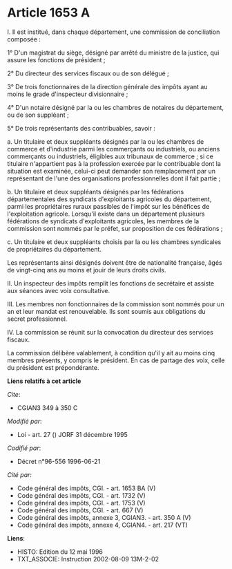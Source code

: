 # Article 1653 A

I. Il est institué, dans chaque département, une commission de conciliation composée :

1° D'un magistrat du siège, désigné par arrêté du ministre de la justice, qui assure les fonctions de président ;

2° Du directeur des services fiscaux ou de son délégué ;

3° De trois fonctionnaires de la direction générale des impôts ayant au moins le grade d'inspecteur divisionnaire ;

4° D'un notaire désigné par la ou les chambres de notaires du département, ou de son suppléant ;

5° De trois représentants des contribuables, savoir :

a. Un titulaire et deux suppléants désignés par la ou les chambres de commerce et d'industrie parmi les commerçants ou
industriels, ou anciens commerçants ou industriels, éligibles aux tribunaux de commerce ; si ce titulaire n'appartient pas à
la profession exercée par le contribuable dont la situation est examinée, celui-ci peut demander son remplacement par un
représentant de l'une des organisations professionnelles dont il fait partie ;

b. Un titulaire et deux suppléants désignés par les fédérations départementales des syndicats d'exploitants agricoles du
département, parmi les propriétaires ruraux passibles de l'impôt sur les bénéfices de l'exploitation agricole. Lorsqu'il
existe dans un département plusieurs fédérations de syndicats d'exploitants agricoles, les membres de la commission sont
nommés par le préfet, sur proposition de ces fédérations ;

c. Un titulaire et deux suppléants choisis par la ou les chambres syndicales de propriétaires du département.

Les représentants ainsi désignés doivent être de nationalité française, âgés de vingt-cinq ans au moins et jouir de leurs
droits civils.

II. Un inspecteur des impôts remplit les fonctions de secrétaire et assiste aux séances avec voix consultative.

III. Les membres non fonctionnaires de la commission sont nommés pour un an et leur mandat est renouvelable. Ils sont soumis
aux obligations du secret professionnel.

IV. La commission se réunit sur la convocation du directeur des services fiscaux.

La commission délibère valablement, à condition qu'il y ait au moins cinq membres présents, y compris le président. En cas de
partage des voix, celle du président est prépondérante.

**Liens relatifs à cet article**

_Cite_:

  - CGIAN3 349 à 350 C

_Modifié par_:

  - Loi - art. 27 () JORF 31 décembre 1995

_Codifié par_:

  - Décret n°96-556 1996-06-21

_Cité par_:

  - Code général des impôts, CGI. - art. 1653 BA (V)
  - Code général des impôts, CGI. - art. 1732 (V)
  - Code général des impôts, CGI. - art. 1753 (V)
  - Code général des impôts, CGI. - art. 667 (V)
  - Code général des impôts, annexe 3, CGIAN3. - art. 350 A (V)
  - Code général des impôts, annexe 4, CGIAN4. - art. 217 (VT)

**Liens**:

  - HISTO: Edition du 12 mai 1996
  - TXT_ASSOCIE: Instruction 2002-08-09 13M-2-02
